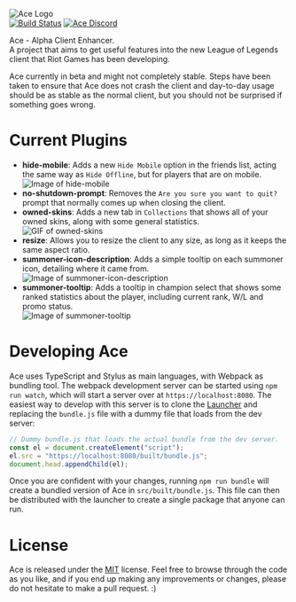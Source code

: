 ![Ace Logo](assets/ace_logo.png?raw=true)  
[![Build Status](https://travis-ci.org/ZombieWizzard/Ace.svg?branch=master)](https://travis-ci.org/ZombieWizzard/Ace)
[![Ace Discord](https://img.shields.io/badge/discord-Ace-738bd7.svg?style=flat)](https://discord.gg/bfxdsRC)

Ace - Alpha Client Enhancer.  
A project that aims to get useful features into the new League of Legends client that Riot Games has been developing.  

Ace currently in beta and might not completely stable. Steps have been taken to ensure that Ace does not crash the client and day-to-day usage should be as stable as the normal client, but you should not be surprised if something goes wrong.

# Current Plugins

- **hide-mobile**: Adds a new `Hide Mobile` option in the friends list, acting the same way as `Hide Offline`, but for players that are on mobile.  
![Image of hide-mobile](http://i.imgur.com/ei5ei2V.png)
- **no-shutdown-prompt**: Removes the `Are you sure you want to quit?` prompt that normally comes up when closing the client.
- **owned-skins**: Adds a new tab in `Collections` that shows all of your owned skins, along with some general statistics.  
![GIF of owned-skins](https://thumbs.gfycat.com/AgedSlowDiamondbackrattlesnake-size_restricted.gif)
- **resize**: Allows you to resize the client to any size, as long as it keeps the same aspect ratio.
- **summoner-icon-description**: Adds a simple tooltip on each summoner icon, detailing where it came from.  
![Image of summoner-icon-description](http://i.imgur.com/f2S0tYX.png)
- **summoner-tooltip**: Adds a tooltip in champion select that shows some ranked statistics about the player, including current rank, W/L and promo status.  
![Image of summoner-tooltip](http://i.imgur.com/dA5Sedw.png)

# Developing Ace

Ace uses TypeScript and Stylus as main languages, with Webpack as bundling tool. The webpack development server can be started using `npm run watch`, which will start a server over at `https://localhost:8080`. The easiest way to develop with this server is to clone the [Launcher](http://github.com/ace-lol/launcher) and replacing the `bundle.js` file with a dummy file that loads from the dev server:
```javascript
// Dummy bundle.js that loads the actual bundle from the dev server.
const el = document.createElement("script");
el.src = "https://localhost:8080/built/bundle.js";
document.head.appendChild(el);
```

Once you are confident with your changes, running `npm run bundle` will create a bundled version of Ace in `src/built/bundle.js`. This file can then be distributed with the launcher to create a single package that anyone can run.

# License

Ace is released under the [MIT](/LICENSE) license. Feel free to browse through the code as you like, and if you end up making any improvements or changes, please do not hesitate to make a pull request. :)
